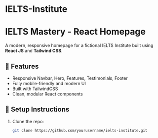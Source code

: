 # IELTS-Institute
# IELTS Mastery - React Homepage

A modern, responsive homepage for a fictional IELTS Institute built using **React JS** and **Tailwind CSS**.

## 🚀 Features
- Responsive Navbar, Hero, Features, Testimonials, Footer
- Fully mobile-friendly and modern UI
- Built with TailwindCSS
- Clean, modular React components

## 🧰 Setup Instructions
1. Clone the repo:
   ```bash
   git clone https://github.com/yourusername/ielts-institute.git

